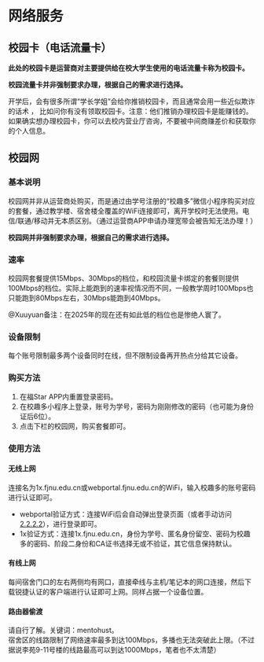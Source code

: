 # 网络服务

## 校园卡（电话流量卡）

**此处的校园卡是运营商对主要提供给在校大学生使用的电话流量卡称为校园卡。**

**校园流量卡并非强制要求办理，根据自己的需求进行选择。**

开学后，会有很多所谓“学长学姐”会给你推销校园卡，而且通常会用一些近似欺诈的话术 ， 比如问你有没有领取校园卡。注意：他们推销办理校园卡是能赚钱的。如果确实想办理校园卡，你可以去校内营业厅咨询，不要被中间商赚差价和获取你的个人信息。

## 校园网

### 基本说明

校园网并非从运营商处购买，而是通过由学号注册的“校趣多”微信小程序购买对应的套餐，通过教学楼、宿舍楼全覆盖的WiFi连接即可，离开学校时无法使用。电信/联通/移动并无本质区别。（通过运营商APP申请办理宽带会被告知无法办理！）

**校园网并非强制要求办理，根据自己的需求进行选择。**

### 速率

校园网套餐提供15Mbps、30Mbps的档位，和校园流量卡绑定的套餐则提供100Mbps的档位。实际上能跑到的速率视情况而不同，一般教学周时100Mbps也只能跑到80Mbps左右，30Mbps能跑到40Mbps。

@Xuuyuan备注：在2025年的现在还有如此低的档位也是惨绝人寰了。

### 设备限制

每个账号限制最多两个设备同时在线，但不限制设备再开热点分给其它设备。

### 购买方法

1. 在福Star APP内重置登录密码。
2. 在校趣多小程序上登录，账号为学号，密码为刚刚修改的密码（也可能为身份证后6位）。
3. 点击下栏的校园网，购买套餐即可。

### 使用方法

#### 无线上网

连接名为1x.fjnu.edu.cn或webportal.fjnu.edu.cn的WiFi，输入校趣多的账号密码进行认证即可。

- webportal验证方式：连接WiFi后会自动弹出登录页面（或者手动访问[2.2.2.2](http://2.2.2.2)），进行登录即可。
- 1x验证方式：连接1x.fjnu.edu.cn，身份为学号、匿名身份留空、密码为校趣多的密码、阶段二身份和CA证书选择无或不验证，其它信息保持默认。

#### 有线上网

每间宿舍门口的左右两侧均有网口，直接牵线与主机/笔记本的网口连接，然后下载锐捷认证的客户端进行认证即可上网。同样占据一个设备位置。

#### 路由器偷渡

请自行了解。关键词：mentohust。  
宿舍区的线路限制了网络速率最多到达100Mbps，多播也无法突破此上限。（不过据说李苑9-11号楼的线路最高可以到达1000Mbps，笔者也不太清楚）
